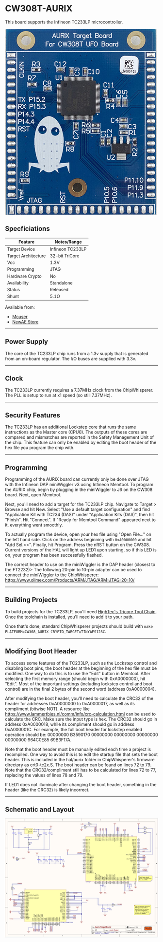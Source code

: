 # CW308T-AURIX

This board supports the Infineon TC233LP microcontroller.

![](Images/NAE-CW308-AURIX-TC233.jpg)


## Specficiations


| Feature | Notes/Range |
|---------|----------|
| Target Device | Infineon TC233LP |
| Target Architecture | 32-bit TriCore |
| Vcc | 1.3V |
| Programming | JTAG |
| Hardware Crypto | No |
| Availability | Standalone |
| Status | Released |
| Shunt | 5.1Ω |

Available from:

 * [Mouser](https://www.mouser.com/Search/Refine?Keyword=NAE-CW308T-AURIX-TC233)
 * [NewAE Store](https://store.newae.com/aurix-tricore-tc233lp-target-for-cw308/)

---

## Power Supply

The core of the TC233LP chip runs from a 1.3v supply that is generated
from an on-board regulator. The I/O buses are supplied with 3.3v.

---

## Clock

The TC233LP currently requires a 7.37MHz clock from the ChipWhisperer.
The PLL is setup to run at x1 speed (so still 7.37MHz).

---

## Security Features

The TC233LP has an additional Lockstep core that runs the same
instructions as the Master core (CPU0). The outputs of these cores are
compared and mismatches are reported in the Safety Management Unit of
the chip. This feature can only be enabled by editing the boot header of
the hex file you program the chip with.

---

## Programming

Programming of the AURIX board can currently only be done over JTAG with
the Infineon DAP miniWiggler v3 using Infineon Memtool. To program the
AURIX chip, begin by plugging in the miniWiggler to J6 on the CW308
board. Next, open Memtool.

Next, you'll need to add a target for the TC233LP chip. Navigate to
Target \> Browse and hit New. Select "Use a default target
configuration" and find "Application Kit with TC234 (DAS)" under
"Application Kits (DAS)", then hit "Finish". Hit "Connect". If "Ready
for Memtool Command" appeared next to it, everything went smoothly.

To actually program the device, open your hex file using "Open File..."
on the left hand side. Click on the address beginning with `0xA0000000`
and hit "Add Sel.\>\>". Finally, hit Program. Press the nRST button on
the CW308. Current versions of the HAL will light up LED1 upon starting,
so if this LED is on, your program has been successfully flashed.

The correct header to use on the miniWiggler is the DAP header (closest to the FT2232)>
The following 20-pin to 10-pin adapter can be used to connect the miniWiggler to
the ChipWhisperer: https://www.olimex.com/Products/ARM/JTAG/ARM-JTAG-20-10/

---

## Building Projects

To build projects for the TC233LP, you'll need [HighTec's Tricore Tool
Chain](https://free-entry-toolchain.hightec-rt.com/). Once the toolchain
is installed, you'll need to add it to your path.

Once that's done, standard ChipWhisperer projects should build with
`make PLATFORM=CW308_AURIX CRYPTO_TARGET=TINYAES128C`.

---

## Modifying Boot Header

To access some features of the TC233LP, such as the Lockstep control and
disabling boot pins, the boot header at the beginning of the hex file
must be modified. One way to do this is to use the "Edit" button in
Memtool. After selecting the first memory range (should begin with
0xA0000000), hit "Edit". Most of the important settings (including
lockstep control and boot control) are in the final 2 bytes of the
second word (address 0xA0000004).

After modifying the boot header, you'll need to calculate the CRC32 of
the header for addresses 0xA0000000 to 0xA0000017, as well as its
compliment (bitwise NOT). A resource like
<https://www.lammertbies.nl/comm/info/crc-calculation.html> can be used
to calculate the CRC. Make sure the input type is hex. The CRC32 should
go in address 0xA0000018, while its compliment should go in address
0xA000001C. For example, the full boot header for lockstep enabled
operation should be: 00000000 B3590170 00000000 00000000 00000000
00000000 964C0E85 69B3F17A.

Note that the boot header must be manually edited each time a project is
recompiled. One way to avoid this is to edit the startup file that sets
the boot header. This is included in the hal/aurix folder in
ChipWhisperer's firmware directory as crt0-tc2x.S. The boot header can
be found on lines 72 to 79. Note that the CRC32/compliment still has to
be calculated for lines 72 to 77, replacing the values of lines 78 and
79.

If LED1 does not illuminate after changing the boot header, something in
the header (like the CRC32) is likely incorrect.

---

## Schematic and Layout

![](Images/aurix-sch.png)
